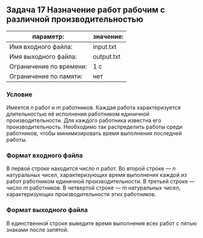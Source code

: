 ## Задача 17 Назначение работ рабочим с различной производительностью
параметр: | значение:
------------ | -------------
Имя входного файла: |  input.txt
Имя выходного файла: | output.txt
Ограничение по времени: | 1 с
Ограничение по памяти: | нет
### Условие
Имеется *n* работ и *m* работников. Каждая работа характеризуется длительностью её исполнения работником единичной производительности. Для каждого работника известна его производительность. Необходимо так распределить работы среди работников, чтобы минимизировать время выполнения последней работы.
### Формат входного файла
В первой строке находится число *n* работ. Во второй строке — *n* натуральных чисел, характеризующих время выполнения каждой из работ работником единичной производительности. В третьей строке — число *m* работников. В четвертой строке — *m* натуральных чисел, характеризующих производительности этих работников.
### Формат выходного файла
В единственной строке выведите время выполнения всех работ с пятью знаками после запятой.

